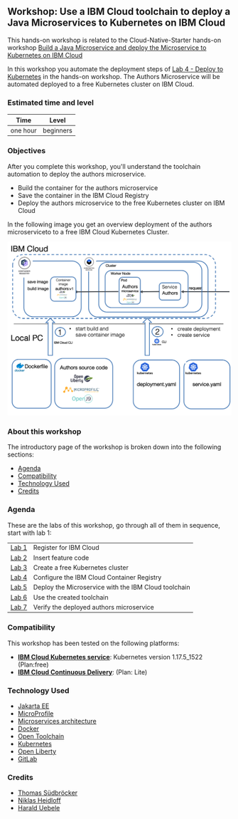 ## Workshop: Use a IBM Cloud toolchain to deploy a Java Microservices to Kubernetes on IBM Cloud

This hands-on workshop is related to the Cloud-Native-Starter hands-on workshop [Build a Java Microservice and deploy the Microservice to Kubernetes on IBM Cloud](https://github.com/IBM/cloud-native-starter/tree/master/workshop-one-service)

In this workshop you automate the deployment steps of [Lab 4 - Deploy to Kubernetes](https://github.com/IBM/cloud-native-starter/blob/master/workshop-one-service/4-kubernetes.md) in the hands-on workshop.
The Authors Microservice will be automated deployed to a free Kubernetes cluster on IBM Cloud.

### Estimated time and level

|  Time | Level  |
| - | - |
| one hour | beginners |

### Objectives

After you complete this workshop, you'll understand the toolchain automation to deploy the authors microservice.

* Build the container for the authors microservice
* Save the container in the IBM Cloud Registry
* Deploy the authors microservice to the free Kubernetes cluster on IBM Cloud

In the following image you get an overview deployment of the authors microserviceto to a free IBM Cloud Kubernetes Cluster.

![Overview of the Authors Microservice deployment](../images/lab-4-overview.png)

### About this workshop

The introductory page of the workshop is broken down into the following sections:

* [Agenda](#agenda)
* [Compatibility](#compatibility)
* [Technology Used](#technology-used)
* [Credits](#credits)

### Agenda

These are the labs of this workshop, go through all of them in sequence, start with lab 1:

|   |   |
| - | - |
| [Lab 1](lab1/README.md) | Register for IBM Cloud |
| [Lab 2](lab2/README.md) | Insert feature code |
| [Lab 3](lab3/README.md) | Create a free Kubernetes cluster |
| [Lab 4](lab4/README.md) | Configure the IBM Cloud Container Registry |
| [Lab 5](lab5/README.md) | Deploy the Microservice with the  IBM Cloud toolchain |
| [Lab 6](lab6/README.md) | Use the created toolchain |
| [Lab 7](lab7/README.md) | Verify the deployed authors microservice |


### Compatibility

This workshop has been tested on the following platforms:

* [**IBM Cloud Kubernetes service**](https://www.ibm.com/cloud/container-service/): Kubernetes version 1.17.5_1522 (Plan:free) 
* [**IBM Cloud Continuous Delivery**](https://www.ibm.com/cloud/continuous-delivery): (Plan: Lite)

### Technology Used

* [Jakarta EE](https://jakarta.ee/)
* [MicroProfile](https://microprofile.io/)
* [Microservices architecture](https://en.wikipedia.org/wiki/Microservices)
* [Docker](https://www.docker.com/)
* [Open Toolchain](https://github.com/open-toolchain)
* [Kubernetes](https://kubernetes.io/)
* [Open Liberty](https://openliberty.io/)
* [GitLab](https://about.gitlab.com/)

### Credits

* [Thomas Südbröcker](https://twitter.com/tsuedbroecker)
* [Niklas Heidloff](https://twitter.com/nheidloff)
* [Harald Uebele](https://twitter.com/Harald_U)





